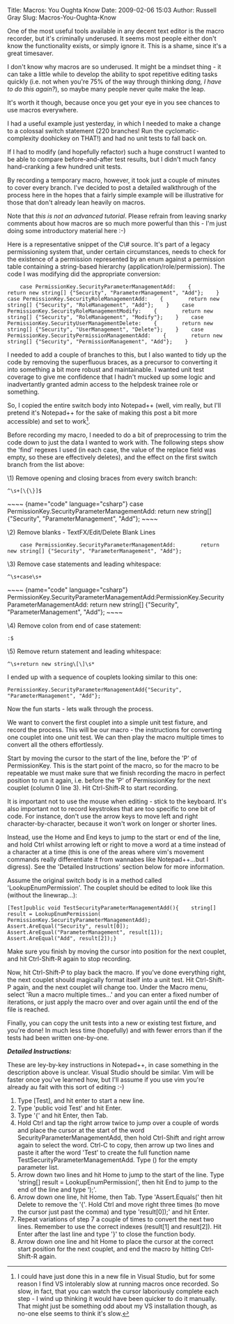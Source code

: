 Title: Macros: You Oughta Know
Date: 2009-02-06 15:03
Author: Russell Gray
Slug: Macros-You-Oughta-Know

One of the most useful tools available in any decent text editor is the
macro recorder, but it's criminally underused. It seems most people
either don't know the functionality exists, or simply ignore it. This is
a shame, since it's a great timesaver.

I don't know why macros are so underused. It might be a mindset thing -
it can take a little while to develop the ability to spot repetitive
editing tasks quickly (i.e. not when you're 75% of the way through
thinking *dang, I have to do this again?*), so maybe many people never
quite make the leap.

It's worth it though, because once you get your eye in you see chances
to use macros everywhere.

I had a useful example just yesterday, in which I needed to make a
change to a colossal switch statement (220 branches! Run the
cyclomatic-complexity doohickey on THAT!) and had no unit tests to fall
back on.

If I had to modify (and hopefully refactor) such a huge construct I
wanted to be able to compare before-and-after test results, but I didn't
much fancy hand-cranking a few hundred unit tests.

By recording a temporary macro, however, it took just a couple of
minutes to cover every branch. I've decided to post a detailed
walkthrough of the process here in the hopes that a fairly simple
example will be illustrative for those that don't already lean heavily
on macros.

Note that *this is not an advanced tutorial*. Please refrain from
leaving snarky comments about how macros are so much more powerful than
this - I'm just doing some introductory material here :-)

<p>
Here is a representative snippet of the C\# source. It's part of a
legacy permissioning system that, under certain circumstances, needs to
check for the existence of a permission represented by an enum against a
permission table containing a string-based hierarchy
(application/role/permission). The code I was modifying did the
appropriate conversion:

~~~~ {name="code" language="csharp"}
    case PermissionKey.SecurityParameterManagementAdd:    {        return new string[] {"Security", "ParameterManagement", "Add"};    }    case PermissionKey.SecurityRoleManagementAdd:    {        return new string[] {"Security", "RoleManagement", "Add"};    }    case PermissionKey.SecurityRoleManagementModify:    {        return new string[] {"Security", "RoleManagement", "Modify"};    }    case PermissionKey.SecurityUserManagementDelete:    {        return new string[] {"Security", "UserManagement", "Delete"};    }    case PermissionKey.SecurityPermissionManagementAdd:    {        return new string[] {"Security", "PermissionManagement", "Add"};    }
~~~~

I needed to add a couple of branches to this, but I also wanted to tidy
up the code by removing the superfluous braces, as a precursor to
converting it into something a bit more robust and maintainable. I
wanted unit test coverage to give me confidence that I hadn't mucked up
some logic and inadvertantly granted admin access to the helpdesk
trainee role or something.

So, I copied the entire switch body into Notepad++ (well, vim really,
but I'll pretend it's Notepad++ for the sake of making this post a bit
more accessible) and set to work[^1].

Before recording my macro, I needed to do a bit of preprocessing to trim
the code down to just the data I wanted to work with. The following
steps show the 'find' regexes I used (in each case, the value of the
replace field was empty, so these are effectively deletes), and the
effect on the first switch branch from the list above:

<p>
\1) Remove opening and closing braces from every switch branch:

    ^\s+[\{\}]$

<p>
~~~~ {name="code" language="csharp"}
    case PermissionKey.SecurityParameterManagementAdd:        return new string[] {"Security", "ParameterManagement", "Add"};
~~~~

<p>
\2) Remove blanks - TextFX/Edit/Delete Blank Lines

~~~~ {name="code" language="csharp"}
    case PermissionKey.SecurityParameterManagementAdd:        return new string[] {"Security", "ParameterManagement", "Add"};
~~~~

<p>
\3) Remove case statements and leading whitespace:

    ^\s+case\s+

<p>
~~~~ {name="code" language="csharp"}
PermissionKey.SecurityParameterManagementAdd:PermissionKey.SecurityParameterManagementAdd:        return new string[] {"Security", "ParameterManagement", "Add"};
~~~~

<p>
\4) Remove colon from end of case statement:

    :$

<p>
\5) Remove return statement and leading whitespace:

    ^\s+return new string\[\]\s*

<p>
I ended up with a sequence of couplets looking similar to this one:

~~~~ {name="code" language="csharp"}
PermissionKey.SecurityParameterManagementAdd{"Security", "ParameterManagement", "Add"};
~~~~

Now the fun starts - lets walk through the process.

We want to convert the first couplet into a simple unit test fixture,
and record the process. This will be our macro - the instructions for
converting one couplet into one unit test. We can then play the macro
multiple times to convert all the others effortlessly.

Start by moving the cursor to the start of the line, before the 'P' of
PermissionKey. This is the start point of the macro, so for the macro to
be repeatable we must make sure that we finish recording the macro in
perfect position to run it again, i.e. before the 'P' of PermissionKey
for the next couplet (column 0 line 3). Hit Ctrl-Shift-R to start
recording.

It is important not to use the mouse when editing - stick to the
keyboard. It's also important not to record keystrokes that are too
specific to one bit of code. For instance, don't use the arrow keys to
move left and right character-by-character, because it won't work on
longer or shorter lines.

Instead, use the Home and End keys to jump to the start or end of the
line, and hold Ctrl whilst arrowing left or right to move a word at a
time instead of a character at a time (this is one of the areas where
vim's movement commands really differentiate it from wannabes like
Notepad++...but I digress). See the 'Detailed Instructions' section
below for more information.

<p>
Assume the original switch body is in a method called
'LookupEnumPermission'. The couplet should be edited to look like this
(without the linewrap...):

~~~~ {name="code" language="csharp"}
[Test]public void TestSecurityParameterManagementAdd(){    string[] result = LookupEnumPermission(            PermissionKey.SecurityParameterManagementAdd);    Assert.AreEqual("Security", result[0]);    Assert.AreEqual("ParameterManagement", result[1]);    Assert.AreEqual("Add", result[2]);}
~~~~

Make sure you finish by moving the cursor into position for the next
couplet, and hit Ctrl-Shift-R again to stop recording.

Now, hit Ctrl-Shift-P to play back the macro. If you've done everything
right, the next couplet should magically format itself into a unit test.
Hit Ctrl-Shift-P again, and the next couplet will change too. Under the
Macro menu, select 'Run a macro multiple times...' and you can enter a
fixed number of iterations, or just apply the macro over and over again
until the end of the file is reached.

Finally, you can copy the unit tests into a new or existing test
fixture, and you're done! In much less time (hopefully) and with fewer
errors than if the tests had been written one-by-one.

***Detailed Instructions:***

These are ley-by-key instructions in Notepad++, in case something in the
description above is unclear. Visual Studio should be similar. Vim will
be faster once you've learned how, but I'll assume if you use vim you're
already au fait with this sort of editing :-)

1.  Type [Test], and hit enter to start a new line.
2.  Type 'public void Test' and hit Enter.
3.  Type '{' and hit Enter, then Tab.
4.  Hold Ctrl and tap the right arrow twice to jump over a couple of
    words and place the cursor at the start of the word
    SecurityParameterManagementAdd, then hold Ctrl-Shift and right arrow
    again to select the word. Ctrl-C to copy, then arrow up two lines
    and paste it after the word 'Test' to create the full function name
    TestSecurityParameterManagementAdd. Type () for the empty parameter
    list.
5.  Arrow down two lines and hit Home to jump to the start of the line.
    Type 'string[] result = LookupEnumPermission(', then hit End to jump
    to the end of the line and type ');'.
6.  Arrow down one line, hit Home, then Tab. Type 'Assert.Equals(' then
    hit Delete to remove the '{'. Hold Ctrl and move right three times
    (to move the cursor just past the comma) and type 'result[0]);' and
    hit Enter.
7.  Repeat variations of step 7 a couple of times to convert the next
    two lines. Remember to use the correct indexes (result[1] and
    result[2]). Hit Enter after the last line and type '}' to close the
    function body.
8.  Arrow down one line and hit Home to place the cursor at the correct
    start position for the next couplet, and end the macro by hitting
    Ctrl-Shift-R again.

[^1]: I could have just done this in a new file in Visual Studio, but for
some reason I find VS intolerably slow at running macros once recorded.
So slow, in fact, that you can watch the cursor laboriously complete
each step - I wind up thinking it would have been quicker to do it
manually. That might just be something odd about my VS installation
though, as no-one else seems to think it's slow.
